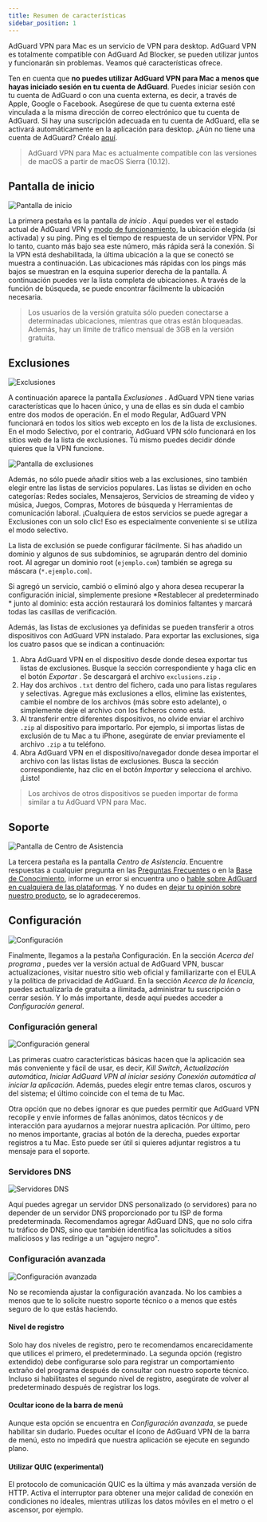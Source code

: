 ```yaml
---
title: Resumen de características
sidebar_position: 1
---
```


AdGuard VPN para Mac es un servicio de VPN para desktop. AdGuard VPN es totalmente compatible con AdGuard Ad Blocker, se pueden utilizar juntos y funcionarán sin problemas. Veamos qué características ofrece.

Ten en cuenta que **no puedes utilizar AdGuard VPN para Mac a menos que hayas iniciado sesión en tu cuenta de AdGuard**. Puedes iniciar sesión con tu cuenta de AdGuard o con una cuenta externa, es decir, a través de Apple, Google o Facebook. Asegúrese de que tu cuenta externa esté vinculada a la misma dirección de correo electrónico que tu cuenta de AdGuard. Si hay una suscripción adecuada en tu cuenta de AdGuard, ella se activará automáticamente en la aplicación para desktop. ¿Aún no tiene una cuenta de AdGuard? Créalo [aquí](https://auth.adguard.com/registration.html).

> AdGuard VPN para Mac es actualmente compatible con las versiones de macOS a partir de macOS Sierra (10.12).

## Pantalla de inicio

![Pantalla de inicio](https://cdn.adguard.com/public/Adguard/Blog/mac-vpn-main.png)

La primera pestaña es la pantalla *de inicio* . Aquí puedes ver el estado actual de AdGuard VPN y [modo de funcionamiento](#exclusions), la ubicación elegida (si activada) y su ping. Ping es el tiempo de respuesta de un servidor VPN. Por lo tanto, cuanto más bajo sea este número, más rápida será la conexión. Si la VPN está deshabilitada, la última ubicación a la que se conectó se muestra a continuación. Las ubicaciones más rápidas con los pings más bajos se muestran en la esquina superior derecha de la pantalla. A continuación puedes ver la lista completa de ubicaciones. A través de la función de búsqueda, se puede encontrar fácilmente la ubicación necesaria.

> Los usuarios de la versión gratuita sólo pueden conectarse a determinadas ubicaciones, mientras que otras están bloqueadas. Además, hay un límite de tráfico mensual de 3GB en la versión gratuita.

## Exclusiones

![Exclusiones](https://cdn.adguard.com/public/Adguard/Blog/vpn/release/VPN_for_Mac/exclusions.png)

A continuación aparece la pantalla *Exclusiones* . AdGuard VPN tiene varias características que lo hacen único, y una de ellas es sin duda el cambio entre dos modos de operación. En el modo Regular, AdGuard VPN funcionará en todos los sitios web excepto en los de la lista de exclusiones. En el modo Selectivo, por el contrario, AdGuard VPN sólo funcionará en los sitios web de la lista de exclusiones. Tú mismo puedes decidir dónde quieres que la VPN funcione.

![Pantalla de exclusiones](https://cdn.adguard.com/public/Adguard/Blog/services.png)

Además, no sólo puede añadir sitios web a las exclusiones, sino también elegir entre las listas de servicios populares. Las listas se dividen en ocho categorías: Redes sociales, Mensajeros, Servicios de streaming de video y música, Juegos, Compras, Motores de búsqueda y Herramientas de comunicación laboral. ¡Cualquiera de estos servicios se puede agregar a Exclusiones con un solo clic! Eso es especialmente conveniente si se utiliza el modo selectivo.

La lista de exclusión se puede configurar fácilmente. Si has añadido un dominio y algunos de sus subdominios, se agruparán dentro del dominio root. Al agregar un dominio root (`ejemplo.com`) también se agrega su máscara (`*.ejemplo.com`).

Si agregó un servicio, cambió o eliminó algo y ahora desea recuperar la configuración inicial, simplemente presione *Restablecer al predeterminado * junto al dominio: esta acción restaurará los dominios faltantes y marcará todas las casillas de verificación.

Además, las listas de exclusiones ya definidas se pueden transferir a otros dispositivos con AdGuard VPN instalado. Para exportar las exclusiones, siga los cuatro pasos que se indican a continuación:

1. Abra AdGuard VPN en el dispositivo desde donde desea exportar tus listas de exclusiones. Busque la sección correspondiente y haga clic en el botón *Exportar* . Se descargará el archivo `exclusions.zip` .
2. Hay dos archivos `.txt` dentro del fichero, cada uno para listas regulares y selectivas. Agregue más exclusiones a ellos, elimine las existentes, cambie el nombre de los archivos (más sobre esto adelante), o simplemente deje el archivo con los ficheros como está.
3. Al transferir entre diferentes dispositivos, no olvide enviar el archivo `.zip` al dispositivo para importarlo. Por ejemplo, si importas listas de exclusión de tu Mac a tu iPhone, asegúrate de enviar previamente el archivo `.zip` a tu teléfono.
4. Abra AdGuard VPN en el dispositivo/navegador donde desea importar el archivo con las listas listas de exclusiones. Busca la sección correspondiente, haz clic en el botón *Importar* y selecciona el archivo. ¡Listo!

> Los archivos de otros dispositivos se pueden importar de forma similar a tu AdGuard VPN para Mac.

## Soporte

![Pantalla de Centro de Asistencia](https://cdn.adguard.com/public/Adguard/Blog/vpn/release/VPN_for_Mac/support.png)

La tercera pestaña es la pantalla *Centro de Asistencia*. Encuentre respuestas a cualquier pregunta en las [Preguntas Frecuentes](https://adguard-vpn.com/en/welcome.html#faq) o en la [Base de Conocimiento](/intro.md), informe un error si encuentra uno o [hable sobre AdGuard en cualquiera de las plataformas](https://adguard.com/en/discuss.html). Y no dudes en [dejar tu opinión sobre nuestro producto](https://surveys.adguard.com/en/vpn_mac/form.html), se lo agradeceremos.

## Configuración

![Configuración](https://cdn.adguard.com/public/Adguard/Blog/vpn/release/VPN_for_Mac/settings.png)

Finalmente, llegamos a la pestaña Configuración. En la sección *Acerca del programa* , puedes ver la versión actual de AdGuard VPN, buscar actualizaciones, visitar nuestro sitio web oficial y familiarizarte con el EULA y la política de privacidad de AdGuard. En la sección *Acerca de la licencia*, puedes actualizarla de gratuita a ilimitada, administrar tu suscripción o cerrar sesión. Y lo más importante, desde aquí puedes acceder a *Configuración general*.

### Configuración general

![Configuración general](https://cdn.adguard.com/public/Adguard/Blog/vpn/release/VPN_for_Mac/general-settings.png)

Las primeras cuatro características básicas hacen que la aplicación sea más conveniente y fácil de usar, es decir, *Kill Switch*, *Actualización automática*, *Iniciar AdGuard VPN al iniciar sesión*y *Conexión automática al iniciar la aplicación*. Además, puedes elegir entre temas claros, oscuros y del sistema; el último coincide con el tema de tu Mac.

Otra opción que no debes ignorar es que puedes permitir que AdGuard VPN recopile y envíe informes de fallas anónimos, datos técnicos y de interacción para ayudarnos a mejorar nuestra aplicación. Por último, pero no menos importante, gracias al botón de la derecha, puedes exportar registros a tu Mac. Esto puede ser útil si quieres adjuntar registros a tu mensaje para el soporte.

### Servidores DNS

![Servidores DNS](https://cdn.adguard.com/public/Adguard/Blog/vpn/release/VPN_for_Mac/dns.png)

Aquí puedes agregar un servidor DNS personalizado (o servidores) para no depender de un servidor DNS proporcionado por tu ISP de forma predeterminada. Recomendamos agregar AdGuard DNS, que no solo cifra tu tráfico de DNS, sino que también identifica las solicitudes a sitios maliciosos y las redirige a un "agujero negro".

### Configuración avanzada

![Configuración avanzada](https://cdn.adguard.com/public/Adguard/Blog/vpn/release/VPN_for_Mac/advanced-settings.png)

No se recomienda ajustar la configuración avanzada. No los cambies a menos que te lo solicite nuestro soporte técnico o a menos que estés seguro de lo que estás haciendo.

#### Nivel de registro
Solo hay dos niveles de registro, pero te recomendamos encarecidamente que utilices el primero, el predeterminado. La segunda opción (registro extendido) debe configurarse solo para registrar un comportamiento extraño del programa después de consultar con nuestro soporte técnico. Incluso si habilitastes el segundo nivel de registro, asegúrate de volver al predeterminado después de registrar los logs.

#### Ocultar icono de la barra de menú
Aunque esta opción se encuentra en *Configuración avanzada*, se puede habilitar sin dudarlo. Puedes ocultar el ícono de AdGuard VPN de la barra de menú, esto no impedirá que nuestra aplicación se ejecute en segundo plano.

#### Utilizar QUIC (experimental)

El protocolo de comunicación QUIC es la última y más avanzada versión de HTTP. Activa el interruptor para obtener una mejor calidad de conexión en condiciones no ideales, mientras utilizas los datos móviles en el metro o el ascensor, por ejemplo.
